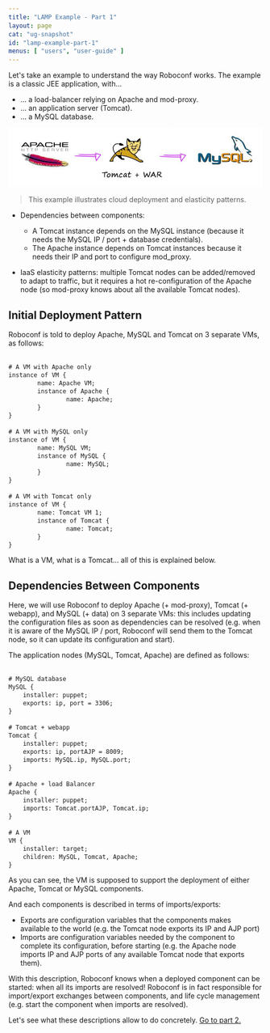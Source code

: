 ```yaml
---
title: "LAMP Example - Part 1"
layout: page
cat: "ug-snapshot"
id: "lamp-example-part-1"
menus: [ "users", "user-guide" ]
---
```


Let's take an example to understand the way Roboconf works.
The example is a classic JEE application, with...

* ... a load-balancer relying on Apache and mod-proxy.
* ... an application server (Tomcat).
* ... a MySQL database.

<img src="/resources/img/LAMP-description.jpg" alt="A Classic LAMP use case" />

> This example illustrates cloud deployment and elasticity patterns.


* Dependencies between components:
    * A Tomcat instance depends on the MySQL instance (because it needs the MySQL IP / port + database credentials).
    * The Apache instance depends on Tomcat instances because it needs their IP and port to configure mod_proxy.

* IaaS elasticity patterns: multiple Tomcat nodes can be added/removed to adapt to traffic, but it requires a
hot re-configuration of the Apache node (so mod-proxy knows about all the available Tomcat nodes).


## Initial Deployment Pattern

Roboconf is told to deploy Apache, MySQL and Tomcat on 3 separate VMs, as follows:

<pre><code class="language-roboconf">
# A VM with Apache only
instance of VM {
        name: Apache VM;
        instance of Apache {
                name: Apache;
        }
}

# A VM with MySQL only
instance of VM {
        name: MySQL VM;
        instance of MySQL {
                name: MySQL;
        }
}

# A VM with Tomcat only
instance of VM {
        name: Tomcat VM 1;
        instance of Tomcat {
                name: Tomcat;
        }
}
</code></pre>

What is a VM, what is a Tomcat... all of this is explained below.

## Dependencies Between Components

Here, we will use Roboconf to deploy Apache (+ mod-proxy), Tomcat (+ webapp), and MySQL (+ data) on 3 separate VMs:
 this includes updating the configuration files as soon as dependencies can be resolved (e.g. when it is aware of the MySQL
 IP / port, Roboconf will send them to the Tomcat node, so it can update its configuration and start).

The application nodes (MySQL, Tomcat, Apache) are defined as follows:

<pre><code class="language-roboconf">
# MySQL database
MySQL {
	installer: puppet;
	exports: ip, port = 3306;
}

# Tomcat + webapp
Tomcat {
	installer: puppet;
	exports: ip, portAJP = 8009;
	imports: MySQL.ip, MySQL.port;
}

# Apache + load Balancer
Apache {
	installer: puppet;
	imports: Tomcat.portAJP, Tomcat.ip;
}

# A VM
VM {
	installer: target;
	children: MySQL, Tomcat, Apache;
}
</code></pre>

As you can see, the VM is supposed to support the deployment of either Apache, Tomcat or MySQL components.

And each components is described in terms of imports/exports:

* Exports are configuration variables that the components makes available to the world
(e.g. the Tomcat node exports its IP and AJP port)
* Imports are configuration variables needed by the component to complete its configuration,
before starting (e.g. the Apache node imports IP and AJP ports of any available Tomcat node that exports them).

With this description, Roboconf knows when a deployed component can be started: when all its imports are resolved!
Roboconf is in fact responsible for import/export exchanges between components, and life cycle management
(e.g. start the component when imports are resolved).


Let's see what these descriptions allow to do concretely. [Go to part 2.](lamp-example-part-2.html)
